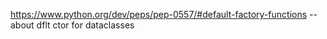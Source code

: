 https://www.python.org/dev/peps/pep-0557/#default-factory-functions -- about dflt ctor for dataclasses
